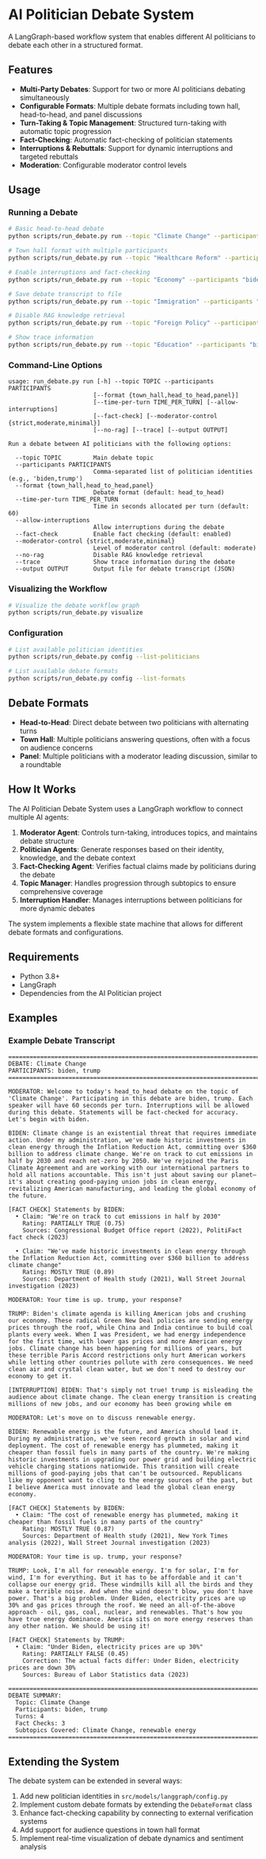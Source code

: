# AI Politician Debate System

A LangGraph-based workflow system that enables different AI politicians to debate each other in a structured format.

## Features

- **Multi-Party Debates**: Support for two or more AI politicians debating simultaneously
- **Configurable Formats**: Multiple debate formats including town hall, head-to-head, and panel discussions
- **Turn-Taking & Topic Management**: Structured turn-taking with automatic topic progression
- **Fact-Checking**: Automatic fact-checking of politician statements
- **Interruptions & Rebuttals**: Support for dynamic interruptions and targeted rebuttals
- **Moderation**: Configurable moderator control levels

## Usage

### Running a Debate

```bash
# Basic head-to-head debate
python scripts/run_debate.py run --topic "Climate Change" --participants "biden,trump"

# Town hall format with multiple participants
python scripts/run_debate.py run --topic "Healthcare Reform" --participants "biden,trump,sanders" --format "town_hall"

# Enable interruptions and fact-checking
python scripts/run_debate.py run --topic "Economy" --participants "biden,trump" --allow-interruptions --fact-check

# Save debate transcript to file
python scripts/run_debate.py run --topic "Immigration" --participants "biden,trump" --output "debate_transcript.json"

# Disable RAG knowledge retrieval
python scripts/run_debate.py run --topic "Foreign Policy" --participants "biden,trump" --no-rag

# Show trace information
python scripts/run_debate.py run --topic "Education" --participants "biden,trump" --trace
```

### Command-Line Options

```
usage: run_debate.py run [-h] --topic TOPIC --participants PARTICIPANTS
                        [--format {town_hall,head_to_head,panel}]
                        [--time-per-turn TIME_PER_TURN] [--allow-interruptions]
                        [--fact-check] [--moderator-control {strict,moderate,minimal}]
                        [--no-rag] [--trace] [--output OUTPUT]

Run a debate between AI politicians with the following options:

  --topic TOPIC         Main debate topic
  --participants PARTICIPANTS
                        Comma-separated list of politician identities (e.g., 'biden,trump')
  --format {town_hall,head_to_head,panel}
                        Debate format (default: head_to_head)
  --time-per-turn TIME_PER_TURN
                        Time in seconds allocated per turn (default: 60)
  --allow-interruptions
                        Allow interruptions during the debate
  --fact-check          Enable fact checking (default: enabled)
  --moderator-control {strict,moderate,minimal}
                        Level of moderator control (default: moderate)
  --no-rag              Disable RAG knowledge retrieval
  --trace               Show trace information during the debate
  --output OUTPUT       Output file for debate transcript (JSON)
```

### Visualizing the Workflow

```bash
# Visualize the debate workflow graph
python scripts/run_debate.py visualize
```

### Configuration

```bash
# List available politician identities
python scripts/run_debate.py config --list-politicians

# List available debate formats
python scripts/run_debate.py config --list-formats
```

## Debate Formats

- **Head-to-Head**: Direct debate between two politicians with alternating turns
- **Town Hall**: Multiple politicians answering questions, often with a focus on audience concerns
- **Panel**: Multiple politicians with a moderator leading discussion, similar to a roundtable

## How It Works

The AI Politician Debate System uses a LangGraph workflow to connect multiple AI agents:

1. **Moderator Agent**: Controls turn-taking, introduces topics, and maintains debate structure
2. **Politician Agents**: Generate responses based on their identity, knowledge, and the debate context
3. **Fact-Checking Agent**: Verifies factual claims made by politicians during the debate
4. **Topic Manager**: Handles progression through subtopics to ensure comprehensive coverage
5. **Interruption Handler**: Manages interruptions between politicians for more dynamic debates

The system implements a flexible state machine that allows for different debate formats and configurations.

## Requirements

- Python 3.8+
- LangGraph
- Dependencies from the AI Politician project

## Examples

### Example Debate Transcript

```
================================================================================
DEBATE: Climate Change
PARTICIPANTS: biden, trump
================================================================================

MODERATOR: Welcome to today's head_to_head debate on the topic of 'Climate Change'. Participating in this debate are biden, trump. Each speaker will have 60 seconds per turn. Interruptions will be allowed during this debate. Statements will be fact-checked for accuracy. Let's begin with biden.

BIDEN: Climate change is an existential threat that requires immediate action. Under my administration, we've made historic investments in clean energy through the Inflation Reduction Act, committing over $360 billion to address climate change. We're on track to cut emissions in half by 2030 and reach net-zero by 2050. We've rejoined the Paris Climate Agreement and are working with our international partners to hold all nations accountable. This isn't just about saving our planet—it's about creating good-paying union jobs in clean energy, revitalizing American manufacturing, and leading the global economy of the future.

[FACT CHECK] Statements by BIDEN:
  • Claim: "We're on track to cut emissions in half by 2030"
    Rating: PARTIALLY TRUE (0.75)
    Sources: Congressional Budget Office report (2022), PolitiFact fact check (2023)

  • Claim: "We've made historic investments in clean energy through the Inflation Reduction Act, committing over $360 billion to address climate change"
    Rating: MOSTLY TRUE (0.89)
    Sources: Department of Health study (2021), Wall Street Journal investigation (2023)

MODERATOR: Your time is up. trump, your response?

TRUMP: Biden's climate agenda is killing American jobs and crushing our economy. These radical Green New Deal policies are sending energy prices through the roof, while China and India continue to build coal plants every week. When I was President, we had energy independence for the first time, with lower gas prices and more American energy jobs. Climate change has been happening for millions of years, but these terrible Paris Accord restrictions only hurt American workers while letting other countries pollute with zero consequences. We need clean air and crystal clean water, but we don't need to destroy our economy to get it.

[INTERRUPTION] BIDEN: That's simply not true! trump is misleading the audience about climate change. The clean energy transition is creating millions of new jobs, and our economy has been growing while em

MODERATOR: Let's move on to discuss renewable energy.

BIDEN: Renewable energy is the future, and America should lead it. During my administration, we've seen record growth in solar and wind deployment. The cost of renewable energy has plummeted, making it cheaper than fossil fuels in many parts of the country. We're making historic investments in upgrading our power grid and building electric vehicle charging stations nationwide. This transition will create millions of good-paying jobs that can't be outsourced. Republicans like my opponent want to cling to the energy sources of the past, but I believe America must innovate and lead the global clean energy economy.

[FACT CHECK] Statements by BIDEN:
  • Claim: "The cost of renewable energy has plummeted, making it cheaper than fossil fuels in many parts of the country"
    Rating: MOSTLY TRUE (0.87)
    Sources: Department of Health study (2021), New York Times analysis (2022), Wall Street Journal investigation (2023)

MODERATOR: Your time is up. trump, your response?

TRUMP: Look, I'm all for renewable energy. I'm for solar, I'm for wind, I'm for everything. But it has to be affordable and it can't collapse our energy grid. These windmills kill all the birds and they make a terrible noise. And when the wind doesn't blow, you don't have power. That's a big problem. Under Biden, electricity prices are up 30% and gas prices through the roof. We need an all-of-the-above approach - oil, gas, coal, nuclear, and renewables. That's how you have true energy dominance. America sits on more energy reserves than any other nation. We should be using it!

[FACT CHECK] Statements by TRUMP:
  • Claim: "Under Biden, electricity prices are up 30%"
    Rating: PARTIALLY FALSE (0.45)
    Correction: The actual facts differ: Under Biden, electricity prices are down 30%
    Sources: Bureau of Labor Statistics data (2023)

================================================================================
DEBATE SUMMARY:
  Topic: Climate Change
  Participants: biden, trump
  Turns: 4
  Fact Checks: 3
  Subtopics Covered: Climate Change, renewable energy
================================================================================
```

## Extending the System

The debate system can be extended in several ways:

1. Add new politician identities in `src/models/langgraph/config.py`
2. Implement custom debate formats by extending the `DebateFormat` class
3. Enhance fact-checking capability by connecting to external verification systems
4. Add support for audience questions in town hall format
5. Implement real-time visualization of debate dynamics and sentiment analysis 